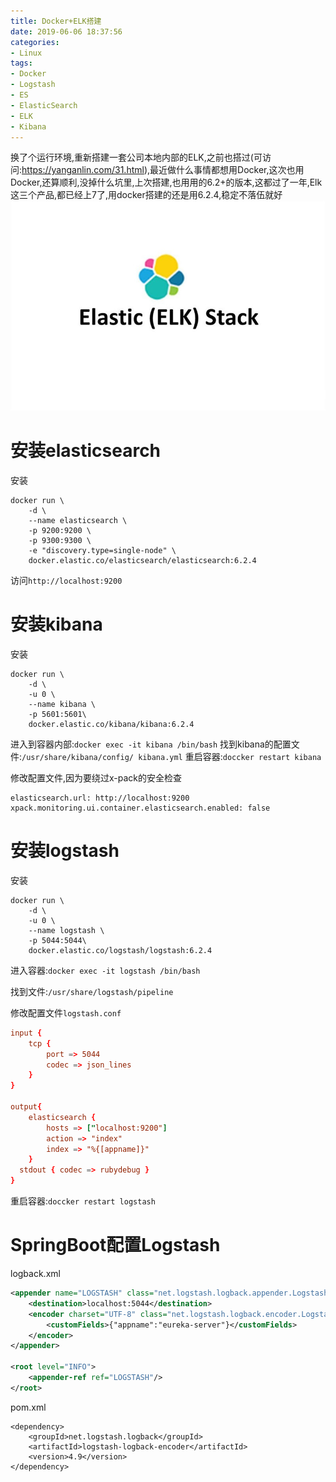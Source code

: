 ```yaml
---
title: Docker+ELK搭建
date: 2019-06-06 18:37:56
categories: 
- Linux
tags: 
- Docker
- Logstash
- ES
- ElasticSearch
- ELK
- Kibana
---
```

换了个运行环境,重新搭建一套公司本地内部的ELK,之前也搭过(可访问:https://yanganlin.com/31.html),最近做什么事情都想用Docker,这次也用Docker,还算顺利,没掉什么坑里,上次搭建,也用用的6.2+的版本,这都过了一年,Elk这三个产品,都已经上7了,用docker搭建的还是用6.2.4,稳定不落伍就好
![](https://raw.githubusercontent.com/YangAnLin/images/master/20200826194325.jpeg)
<!-- more -->

# 安装elasticsearch
安装
```shell
docker run \
    -d \
    --name elasticsearch \
    -p 9200:9200 \
    -p 9300:9300 \
    -e "discovery.type=single-node" \
    docker.elastic.co/elasticsearch/elasticsearch:6.2.4
```
访问`http://localhost:9200`

# 安装kibana
安装
```shell
docker run \
    -d \
    -u 0 \
    --name kibana \
    -p 5601:5601\
    docker.elastic.co/kibana/kibana:6.2.4
```

进入到容器内部:`docker exec -it kibana /bin/bash`
找到kibana的配置文件:`/usr/share/kibana/config/ kibana.yml`
重启容器:`doccker restart kibana`


修改配置文件,因为要绕过x-pack的安全检查
```shell
elasticsearch.url: http://localhost:9200
xpack.monitoring.ui.container.elasticsearch.enabled: false
```

# 安装logstash
安装
```shell
docker run \
    -d \
    -u 0 \
    --name logstash \
    -p 5044:5044\
    docker.elastic.co/logstash/logstash:6.2.4
```

进入容器:`docker exec -it logstash /bin/bash`  

找到文件:`/usr/share/logstash/pipeline`  

修改配置文件`logstash.conf`
```conf
input {
    tcp {
        port => 5044
        codec => json_lines
    }
}

output{
    elasticsearch {
        hosts => ["localhost:9200"]
        action => "index"
        index => "%{[appname]}"
    }
  stdout { codec => rubydebug }
}
```

重启容器:`doccker restart logstash`

# SpringBoot配置Logstash
logback.xml
```xml
<appender name="LOGSTASH" class="net.logstash.logback.appender.LogstashTcpSocketAppender">
    <destination>localhost:5044</destination>
    <encoder charset="UTF-8" class="net.logstash.logback.encoder.LogstashEncoder">
        <customFields>{"appname":"eureka-server"}</customFields>
    </encoder>
</appender>

<root level="INFO">
    <appender-ref ref="LOGSTASH"/>
</root>
```

pom.xml
```shell
<dependency>
	<groupId>net.logstash.logback</groupId>
	<artifactId>logstash-logback-encoder</artifactId>
	<version>4.9</version>
</dependency>
```